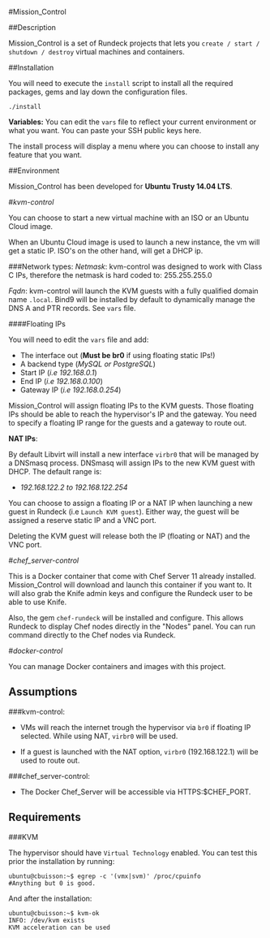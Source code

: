 #Mission_Control

##Description

Mission_Control is a set of Rundeck projects that lets you `create / start / shutdown / destroy` virtual machines and containers.

##Installation

You will need to execute the `install` script to install all the required packages, gems and lay down the configuration files.

    ./install

**Variables:** You can edit the `vars` file to reflect your current environment or what you want. You can paste your SSH public keys here.

The install process will display a menu where you can choose to install any feature that you want.

##Environment

Mission_Control has been developed for **Ubuntu Trusty 14.04 LTS**.

#*kvm-control*

You can choose to start a new virtual machine with an ISO or an Ubuntu Cloud image.

When an Ubuntu Cloud image is used to launch a new instance, the vm will get a static IP. ISO's on the other hand, will get a DHCP ip.

###Network types:
*Netmask*: kvm-control was designed to work with Class C IPs, therefore the netmask is hard coded to: 255.255.255.0

*Fqdn*: kvm-control will launch the KVM guests with a fully qualified domain name `.local`. Bind9 will be installed by default to dynamically manage the DNS A and PTR records. See `vars` file.

####Floating IPs

You will need to edit the `vars` file and add:

 - The interface out (**Must be br0** if using floating static IPs!)
 - A backend type (*MySQL or PostgreSQL*)
 - Start IP (*i.e 192.168.0.1*)
 - End IP (*i.e 192.168.0.100*)
 - Gateway IP (*i.e 192.168.0.254*)

Mission_Control will assign floating IPs to the KVM guests. Those floating IPs should be able to reach the hypervisor's IP and the gateway. You need to specify a floating IP range for the guests and a gateway to route out.

**NAT IPs**:

By default Libvirt will install a new interface `virbr0` that will be managed by a DNSmasq process. DNSmasq will assign IPs to the new KVM guest with DHCP. The default range is:

- *192.168.122.2 to 192.168.122.254*

You can choose to assign a floating IP or a NAT IP when launching a new guest in Rundeck (i.e `Launch KVM guest`). Either way, the guest will be assigned a reserve static IP and a VNC port.

Deleting the KVM guest will release both the IP (floating or NAT) and the VNC port.

#*chef_server-control*

This is a Docker container that come with Chef Server 11 already installed. Mission_Control will download and launch this container if you want to. It will also grab the Knife admin keys and configure the Rundeck user to be able to use Knife.

Also, the gem `chef-rundeck` will be installed and configure. This allows Rundeck to display Chef nodes directly in the "Nodes" panel. You can run command directly to the Chef nodes via Rundeck.

#*docker-control*

You can manage Docker containers and images with this project.

Assumptions
-----------

###kvm-control:

 - VMs will reach the internet trough the hypervisor via `br0` if floating IP selected. While using NAT, `virbr0` will be used.

 - If a guest is launched with the NAT option, `virbr0` (192.168.122.1) will be used to route out.

###chef_server-control:

 - The Docker Chef_Server will be accessible via HTTPS:$CHEF_PORT.

Requirements
-----------

###KVM

The hypervisor should have `Virtual Technology` enabled. You can test this prior the installation by running:

    ubuntu@cbuisson:~$ egrep -c '(vmx|svm)' /proc/cpuinfo
    #Anything but 0 is good.

And after the installation:

    ubuntu@cbuisson:~$ kvm-ok
    INFO: /dev/kvm exists
    KVM acceleration can be used
